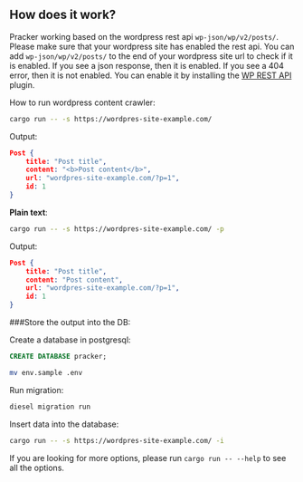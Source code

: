 How does it work?
-----------------
Pracker working based on the wordpress rest api `wp-json/wp/v2/posts/`. Please make sure that your wordpress site has enabled the rest api. You can add `wp-json/wp/v2/posts/` to the end of your wordpress site url to check if it is enabled. If you see a json response, then it is enabled. If you see a 404 error, then it is not enabled. You can enable it by installing the [WP REST API](https://wordpress.org/plugins/rest-api/) plugin.


How to run wordpress content crawler:


```bash
cargo run -- -s https://wordpres-site-example.com/
```



Output:
```json
Post {
    title: "Post title",
    content: "<b>Post content</b>",
    url: "wordpres-site-example.com/?p=1",
    id: 1
}
```



**Plain text**:

```bash
cargo run -- -s https://wordpres-site-example.com/ -p
```
Output:
```json
Post {
    title: "Post title",
    content: "Post content",
    url: "wordpres-site-example.com/?p=1",
    id: 1
}
```


###Store the output into the DB:

Create a database in postgresql:
```sql
CREATE DATABASE pracker;
```

```bash
mv env.sample .env
```

Run migration:
```bash
diesel migration run
```


Insert data into the database:
```bash
cargo run -- -s https://wordpres-site-example.com/ -i
```


If you are looking for more options, please run `cargo run -- --help` to see all the options.